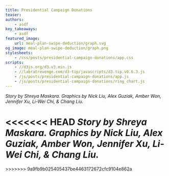 ```yaml
---
title: Presidential Campaign Donations
teaser:
authors:
    - asdf
key_takeaways:
    - asdf
featured_image:
    url: meal-plan-swipe-deduction/graph.svg
og_image: meal-plan-swipe-deduction/graph.png
stylesheets:
    - /css/posts/presidential-campaign-donations/app.css
scripts:
    - //d3js.org/d3.v3.min.js
    - //labratrevenge.com/d3-tip/javascripts/d3.tip.v0.6.3.js
    - /js/posts/presidential-campaign-donations/app.js
    - /js/posts/presidential-campaign-donations/ring_chart.js
---
```

*Story by Shreya Maskara. Graphics by Nick Liu, Alex Guziak, Amber Won, Jennifer Xu, Li-Wei Chi, & Chang Liu.*

<<<<<<< HEAD
*Story by Shreya Maskara. Graphics by Nick Liu, Alex Guziak, Amber Won, Jennifer Xu, Li-Wei Chi, & Chang Liu.*
=======
<div id="viz"></div>

<div id="stacked-bar"></div>
>>>>>>> 9a9fb9b025405437be4463172672cfc9104e862a
